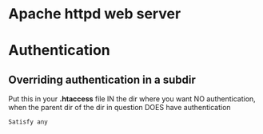 # Apache httpd web server

# Authentication

## Overriding authentication in a subdir

Put this in your **.htaccess** file IN the dir where you want NO authentication, when the parent dir of the dir in question DOES have authentication
```aconf
Satisfy any
```
